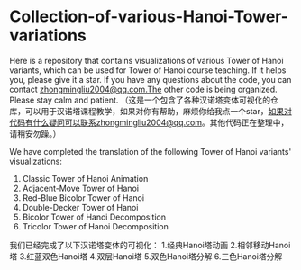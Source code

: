 # Collection-of-various-Hanoi-Tower-variations
Here is a repository that contains visualizations of various Tower of Hanoi variants, which can be used for Tower of Hanoi course teaching. If it helps you, please give it a star. If you have any questions about the code, you can contact zhongmingliu2004@qq.com.The other code is being organized. Please stay calm and patient.
（这是一个包含了各种汉诺塔变体可视化的仓库，可以用于汉诺塔课程教学，如果对你有帮助，麻烦你给我点一个star，如果对代码有什么疑问可以联系zhongmingliu2004@qq.com。其他代码正在整理中，请稍安勿躁。）

We have completed the translation of the following Tower of Hanoi variants' visualizations:
1. Classic Tower of Hanoi Animation
2. Adjacent-Move Tower of Hanoi
3. Red-Blue Bicolor Tower of Hanoi
4. Double-Decker Tower of Hanoi
5. Bicolor Tower of Hanoi Decomposition
6. Tricolor Tower of Hanoi Decomposition

我们已经完成了以下汉诺塔变体的可视化：
1.经典Hanoi塔动画
2.相邻移动Hanoi塔
3.红蓝双色Hanoi塔
4.双层Hanoi塔
5.双色Hanoi塔分解
6.三色Hanoi塔分解
